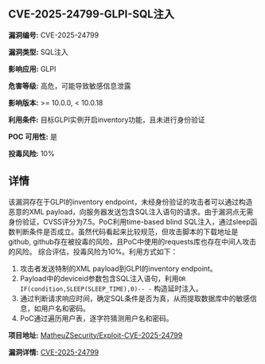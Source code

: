 ## CVE-2025-24799-GLPI-SQL注入

**漏洞编号:** CVE-2025-24799

**漏洞类型:** SQL注入

**影响应用:** GLPI

**危害等级:** 高危，可能导致敏感信息泄露

**影响版本:** >= 10.0.0, < 10.0.18

**利用条件:** 目标GLPI实例开启inventory功能，且未进行身份验证

**POC 可用性:** 是

**投毒风险:** 10%

## 详情

该漏洞存在于GLPI的inventory endpoint，未经身份验证的攻击者可以通过构造恶意的XML payload，向服务器发送包含SQL注入语句的请求。由于漏洞点无需身份验证，CVSS评分为7.5。PoC利用time-based blind SQL注入，通过sleep函数判断条件是否成立。虽然代码看起来比较规范，但攻击脚本的下载地址是github, github存在被投毒的风险，且PoC中使用的requests库也存在中间人攻击的风险。 综合评估，投毒风险为10%。利用方式如下：

1.  攻击者发送特制的XML payload到GLPI的inventory endpoint。
2.  Payload中的deviceid参数包含SQL注入语句，利用`OR IF(condition,SLEEP(SLEEP_TIME),0)-- -` 构造延时注入。
3.  通过判断请求响应时间，确定SQL条件是否为真，从而提取数据库中的敏感信息，如用户名和密码。
4. PoC通过遍历用户表，逐字符猜测用户名和密码。

**项目地址:** [MatheuZSecurity/Exploit-CVE-2025-24799](https://github.com/MatheuZSecurity/Exploit-CVE-2025-24799)

**漏洞详情:** [CVE-2025-24799](https://nvd.nist.gov/vuln/detail/CVE-2025-24799)